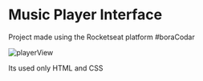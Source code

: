 # Music Player Interface

Project made using the Rocketseat platform #boraCodar

![playerView](https://user-images.githubusercontent.com/50594032/212109253-29ded03e-3284-4789-96b6-3c77bfba6f4e.PNG)

Its used only HTML and CSS
